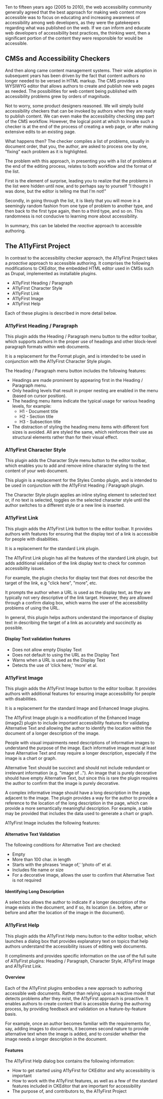 Ten to fifteen years ago (2005 to 2010), the web accessibility community generally agreed that the best approach for making web content more accessible was to focus on educating and increasing awareness of accessibility among web developers, as they were the gatekeepers regarding what was published on the web. If we can inform and educate web developers of accessibility best practices, the thinking went, then a significant portion of the content they were responsible for would be accessible.

## CMSs and Accessibility Checkers

And then along came content management systems. Their wide adoption in subsequent years has been driven by the fact that content authors no longer needed to be versed in HTML markup. The CMS provides a WYSIWYG editor that allows authors to create and publish new web pages as needed. The possibilities for web content being published with accessibility problems grew by orders of magnitude.

Not to worry, some product designers reasoned. We will simply build accessibility checkers that can be invoked by authors when they are ready to publish content. We can even make the accessibility checking step part of the CMS workflow. However, the logical point at which to invoke such a checker is at the end of the process of creating a web page, or after making extensive edits to an existing page.

What happens then? The checker compiles a list of problems, usually in document order, that you, the author, are asked to process one by one, "fixing" each problem as it is highlighted.

The problem with this approach, in presenting you with a list of problems at the end of the editing process, relates to both workflow and the format of the list.

First is the element of surprise, leading you to realize that the problems in the list were hidden until now, and to perhaps say to yourself "I thought I was done, but the editor is telling me that I'm not!"

Secondly, in going through the list, it is likely that you will move in a seemingly random fashion from one type of problem to another type, and then back to the first type again, then to a third type, and so on. This randomness is not conducive to learning more about accessibility.

In summary, this can be labeled the _reactive_ approach to accessible authoring.

## The A11yFirst Project

In contrast to the accessibility checker approach, the A11yFirst Project takes a _proactive_ approach to accessible authoring. It comprises the following modifications to CKEditor, the embedded HTML editor used in CMSs such as Drupal, implemented as installable plugins.

* A11yFirst Heading / Paragraph
* A11yFirst Character Style
* A11yFirst Link
* A11yFirst Image
* A11yFirst Help

Each of these plugins is described in more detail below.

### A11yFirst Heading / Paragraph

This plugin adds the Heading / Paragraph menu button to the editor toolbar, which supports authors in the proper use of headings and other block-level paragraph formats within web documents.

It is a replacement for the Format plugin, and is intended to be used in conjunction with the A11yFirst Character Style plugin.

The Heading / Paragraph menu button includes the following features:

* Headings are made prominent by appearing first in the Heading / Paragraph menu.
* Only heading levels that result in proper nesting are enabled in the menu (based on cursor position).
* The heading menu items indicate the typical usage for various heading levels, for example:
    *  H1 - Document title
    *  H2 - Section title
    *  H3 - Subsection title
* The distraction of styling the heading menu items with different font sizes is avoided. All are styled the same, which reinforces their use as structural elements rather than for their visual effect.

### A11yFirst Character Style

This plugin adds the Character Style menu button to the editor toolbar, which enables you to add and remove inline character styling to the text content of your web document.

This plugin is a replacement for the Styles Combo plugin, and is intended to be used in conjunction with the A11yFirst Heading / Paragraph plugin.

The Character Style plugin applies an inline styling element to selected text or, if no text is selected, toggles on the selected character style until the author switches to a different style or a new line is inserted.

### A11yFirst Link

This plugin adds the A11yFirst Link button to the editor toolbar. It provides authors with features for ensuring that the display text of a link is accessible for people with disabilities.

It is a replacement for the standard Link plugin.

The A11yFirst Link plugin has all the features of the standard Link plugin, but adds additional validation of the link display text to check for common accessibility issues.

For example, the plugin checks for display text that does not describe the target of the link, e.g "click here", "more", etc.

It prompts the author when a URL is used as the display text, as they are typically not very descriptive of the link target. However, they are allowed through a confirm dialog box, which warns the user of the accessibility problems of using the URL.

In general, this plugin helps authors understand the importance of display text in describing the target of a link as accurately and succinctly as possible.

#### Display Text validation features

* Does not allow empty Display Text
* Does not default to using the URL as the Display Text
* Warns when a URL is used as the Display Text
* Detects the use of ‘click here,’ ‘more’ et al.

### A11yFirst Image

This plugin adds the A11yFirst Image button to the editor toolbar. It provides authors with additional features for ensuring image accessibility for people with disabilities.

It is a replacement for the standard Image and Enhanced Image plugins.

The A11yFirst Image plugin is a modification of the Enhanced Image (image2) plugin to include important accessibility features for validating Alternative Text and allowing the author to identify the location within the document of a longer description of the image.

People with visual impairments need descriptions of informative images to understand the purpose of the image. Each informative image must at least have Alternative Text and may require a longer description, especially if the image is a chart or graph.

Alternative Text should be succinct and should not include redundant or irrelevant information (e.g. "image of .."). An image that is purely decorative should have empty Alternative Text, but since this is rare the plugin requires the author to confirm that the image is purely decorative.

A complex informative image should have a long description in the page, adjacent to the image. The plugin provides a way for the author to provide a reference to the location of the long description in the page, which can provide a more semantically meaningful description. For example, a table may be provided that includes the data used to generate a chart or graph.

A11yFirst Image includes the following features:

#### Alternative Text Validation

The following conditions for Alternative Text are checked:

* Empty
* More than 100 char. in length
* Starts with the phrases ‘image of,’ ‘photo of’ et al.
* Includes file name or size
* For a decorative image, allows the user to confirm that Alternative Text is not required

#### Identifying Long Description

A select box allows the author to indicate if a longer description of the image exists in the document, and if so, its location (i.e. before, after or before and after the location of the image in the document).

### A11yFirst Help

This plugin adds the A11yFirst Help menu button to the editor toolbar, which launches a dialog box that provides explanatory text on topics that help authors understand the accessibility issues of editing web documents.

It compliments and provides specific information on the use of the full suite of A11yFirst plugins: Heading / Paragraph, Character Style, A11yFirst Image and A11yFirst Link.

#### Overview

Each of the A11yFirst plugins embodies a new approach to authoring accessible web documents. Rather than relying upon a reactive model that detects problems after they exist, the A11yFirst approach is proactive. It enables authors to create content that is accessible during the authoring process, by providing feedback and validation on a feature-by-feature basis.

For example, once an author becomes familiar with the requirements for, say, adding images to documents, it becomes second nature to provide alternative text when the image is added, and to consider whether the image needs a longer description in the document.

#### Features

The A11yFirst Help dialog box contains the following information:

* How to get started using A11yFirst for CKEditor and why accessibility is important
* How to work with the A11yFirst features, as well as a few of the standard features included in CKEditor that are important for accessibility
* The purpose of, and contributors to, the A11yFirst Project

